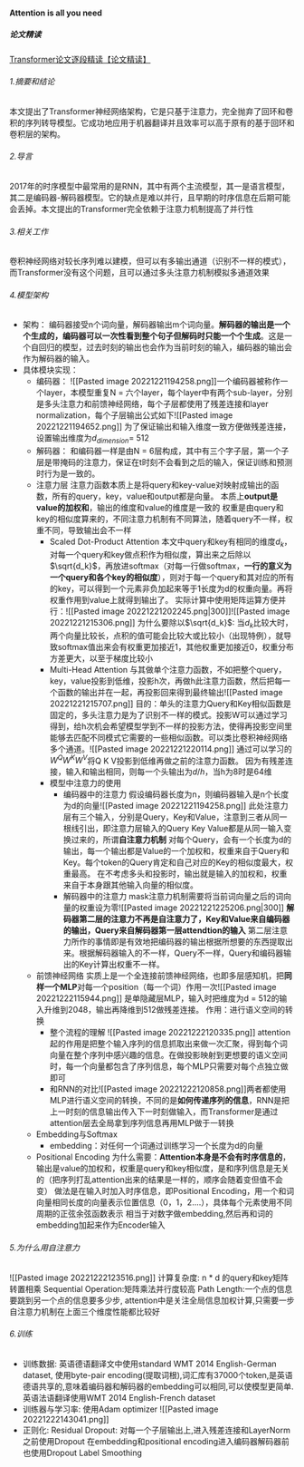 #### Attention is all you need
##### 论文精读
[Transformer论文逐段精读【论文精读】](https://www.bilibili.com/video/BV1pu411o7BE/?spm_id_from=333.788&vd_source=8636d68797fa4651942df4dc09db7987)
###### 1.摘要和结论
  本文提出了Transformer神经网络架构，它是只基于注意力，完全抛弃了回环和卷积的序列转导模型。它成功地应用于机器翻译并且效率可以高于原有的基于回环和卷积层的架构。
  
###### 2.导言
  2017年的时序模型中最常用的是RNN，其中有两个主流模型，其一是语言模型，其二是编码器-解码器模型。它的缺点是难以并行，且早期的时序信息在后期可能会丢掉。本文提出的Transformer完全依赖于注意力机制提高了并行性
  
###### 3.相关工作
  卷积神经网络对较长序列难以建模，但可以有多输出通道（识别不一样的模式），而Transformer没有这个问题，且可以通过多头注意力机制模拟多通道效果
  
###### 4.模型架构
* 架构：
	编码器接受n个词向量，解码器输出m个词向量。**解码器的输出是一个个生成的，编码器可以一次性看到整个句子但解码时只能一个个生成**。这是一个自回归的模型，过去时刻的输出也会作为当前时刻的输入，编码器的输出会作为解码器的输入。
* 具体模块实现：
	* 编码器：
		![[Pasted image 20221221194258.png]]一个编码器被称作一个layer，本模型重复N = 六个layer，每个layer中有两个sub-layer，分别是多头注意力和前馈神经网络，每个子层都使用了残差连接和layer normalization，每个子层输出公式如下![[Pasted image 20221221194652.png]]
		为了保证输出和输入维度一致方便做残差连接，设置输出维度为$d_{dimension} =$ 512
	* 解码器：
		和编码器一样是由N = 6层构成，其中有三个字子层，第一个子层是带掩码的注意力，保证在t时刻不会看到之后的输入，保证训练和预测时行为是一致的。
	* 注意力层
		注意力函数本质上是将query和key-value对映射成输出的函数，所有的query，key，value和output都是向量。
		本质上**output是value的加权和**，输出的维度和value的维度是一致的
		权重是由query和key的相似度算来的，不同注意力机制有不同算法，随着query不一样，权重不同，导致输出会不一样
		* Scaled Dot-Product Attention
			本文中query和key有相同的维度$d_k$，对每一个query和key做点积作为相似度，算出来之后除以$\sqrt{d_k}$，再放进softmax（对每一行做softmax，**一行的意义为一个query和各个key的相似度**），则对于每一个query和其对应的所有的key，可以得到一个元素非负加起来等于1长度为d的权重向量。再将权重作用到value上就得到输出了。
			实际计算中使用矩阵运算方便并行：![[Pasted image 20221221202245.png|300]]![[Pasted image 20221221215306.png]]
			 为什么要除以$\sqrt{d_k}$: 当$d_k$比较大时，两个向量比较长，点积的值可能会比较大或比较小（出现特例），就导致softmax值出来会有权重更加接近1，其他权重更加接近0，权重分布方差更大，以至于梯度比较小
		* Multi-Head Attention
			与其做单个注意力函数，不如把整个query，key，value投影到低维，投影h次，再做h此注意力函数，然后把每一个函数的输出并在一起，再投影回来得到最终输出![[Pasted image 20221221215707.png]]
			目的：单头的注意力Query和Key相似函数是固定的，多头注意力是为了识别不一样的模式。投影W可以通过学习得到，给h次机会希望模型学到不一样的投影方法，使得再投影空间里能够去匹配不同模式它需要的一些相似函数。可以类比卷积神经网络多个通道。![[Pasted image 20221221220114.png]]
			通过可以学习的$W^Q W^K W^V$将Q K V投影到低维再做之前的注意力函数。
			因为有残差连接，输入和输出相同，则每一个头输出为$d/h$，当h为8时是64维
		* 模型中注意力的使用
			* 编码器中的注意力
				假设编码器长度为n，则编码器输入是n个长度为d的向量![[Pasted image 20221221194258.png]]
				此处注意力层有三个输入，分别是Query，Key和Value，注意到三者从同一根线引出，即注意力层输入的Query Key Value都是从同一输入变换过来的，所谓**自注意力机制**
				对每个Query，会有一个长度为d的输出，每一个输出都是Value的一个加权和，权重来自于Query和Key。每个token的Query肯定和自己对应的Key的相似度最大，权重最高。
				在不考虑多头和投影时，输出就是输入的加权和，权重来自于本身跟其他输入向量的相似度。
			* 解码器中的注意力
				mask注意力机制需要将当前词向量之后的词向量的权重设为零![[Pasted image 20221221225206.png|300]]
				**解码器第二层的注意力不再是自注意力了，Key和Value来自编码器的输出，Query来自解码器第一层attendtion的输入**
				第二层注意力所作的事情即是有效地把编码器的输出根据所想要的东西提取出来。根据解码器输入的不一样，Query不一样，Query和编码器输出的Key计算出权重不一样。
	* 前馈神经网络
		实质上是一个全连接前馈神经网络，也即多层感知机，把**同样一个MLP**对每一个position（每一个词）作用一次![[Pasted image 20221222115944.png]]
		是单隐藏层MLP，输入时把维度为d = 512的输入升维到2048，输出再降维到512做残差连接。
		作用：进行语义空间的转换
		* 整个流程的理解
			![[Pasted image 20221222120335.png]]
			attention起的作用是把整个输入序列的信息抓取出来做一次汇聚，得到每个词向量在整个序列中感兴趣的信息。在做投影映射到更想要的语义空间时，每一个向量都包含了序列信息，每个MLP只需要对每个点独立做即可
		* 和RNN的对比![[Pasted image 20221222120858.png]]两者都使用MLP进行语义空间的转换，不同的是**如何传递序列的信息**，RNN是把上一时刻的信息输出传入下一时刻做输入，而Transformer是通过attention层去全局拿到序列信息再用MLP做于一转换
	* Embedding与Softmax
		* embedding：对任何一个词通过训练学习一个长度为d的向量
	* Positional Encoding
		为什么需要：**Attention本身是不会有时序信息的**，输出是value的加权和，权重是query和key相似度，是和序列信息是无关的（把序列打乱attention出来的结果是一样的，顺序会随着变但值不会变）
		做法是在输入时加入时序信息，即Positional Encoding，用一个和词向量相同长度的向量表示位置信息（0，1，2....），具体每个元素使用不同周期的正弦余弦函数表示
		相当于对数字做embedding,然后再和词的embedding加起来作为Encoder输入
		

###### 5.为什么用自注意力
![[Pasted image 20221222123516.png]]
	计算复杂度: n * d 的query和key矩阵转置相乘
	Sequential Operation:矩阵乘法并行度较高 
	Path Length:一个点的信息要跳到另一个点的信息要多少步, attention中是关注全局信息加权计算,只需要一步
	自注意力机制在上面三个维度性能都比较好

###### 6.训练
* 训练数据:
	英语德语翻译文中使用standard WMT 2014 English-German dataset, 使用byte-pair encoding(提取词根),词汇库有37000个token,是英语德语共享的,意味着编码器和解码器的embedding可以相同,可以使模型更简单.英语法语翻译使用WMT 2014 English-French dataset
* 训练器与学习率:
	使用Adam optimizer
	![[Pasted image 20221222143041.png]]
* 正则化:
	Residual Dropout:
		对每一个子层输出上,进入残差连接和LayerNorm之前使用Dropout
		在embedding和positional encoding进入编码器解码器前也使用Dropout
	Label Smoothing